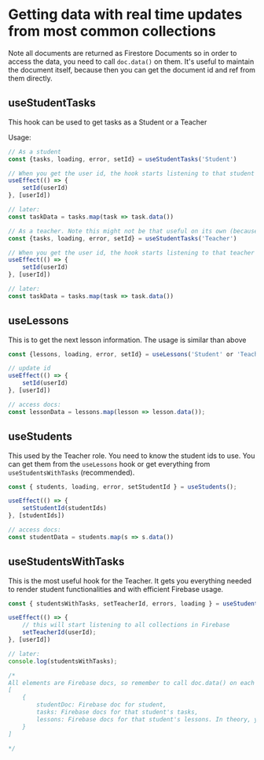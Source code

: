 # Getting data with real time updates from most common collections

Note all documents are returned as Firestore Documents so in order to access the data, you need to call `doc.data()` on them. It's useful to maintain the document itself, because then you can get the document id and ref from them directly.

## useStudentTasks
This hook can be used to get tasks as a Student or a Teacher

Usage: 
```ts
// As a student
const {tasks, loading, error, setId} = useStudentTasks('Student')

// When you get the user id, the hook starts listening to that student's tasks.
useEffect(() => {
    setId(userId)
}, [userId])

// later:
const taskData = tasks.map(task => task.data())
```

```typescript
// As a teacher. Note this might not be that useful on its own (because you'll need info of the users as well). See useStudentsWithTasks to get all data for the teacher.
const {tasks, loading, error, setId} = useStudentTasks('Teacher')

// When you get the user id, the hook starts listening to that teacher's students' tasks.
useEffect(() => {
    setId(userId)
}, [userId])

// later:
const taskData = tasks.map(task => task.data())
```

## useLessons
This is to get the next lesson information. The usage is similar than above

```typescript
const {lessons, loading, error, setId} = useLessons('Student' or 'Teacher')

// update id
useEffect(() => {
    setId(userId)
}, [userId])

// access docs:
const lessonData = lessons.map(lesson => lesson.data());
```

## useStudents
This used by the Teacher role. You need to know the student ids to use. You can get them from the `useLessons` hook or get everything from `useStudentsWithTasks` (recommended).

```typescript
const { students, loading, error, setStudentId } = useStudents();

useEffect(() => {
    setStudentId(studentIds)
}, [studentIds])

// access docs:
const studentData = students.map(s => s.data())

```

## useStudentsWithTasks
This is the most useful hook for the Teacher. It gets you everything needed to render student functionalities and with efficient Firebase usage.

```typescript
const { studentsWithTasks, setTeacherId, errors, loading } = useStudentsWithTasks()

useEffect(() => {
    // this will start listening to all collections in Firebase
    setTeacherId(userId);
}, [userId])

// later:
console.log(studentsWithTasks);

/*
All elements are Firebase docs, so remember to call doc.data() on each to access data.
[
    {
        studentDoc: Firebase doc for student,
        tasks: Firebase docs for that student's tasks,
        lessons: Firebase docs for that student's lessons. In theory, you can have many lessons associated with you if you are attending many schools. However, normally this array would only contain one document.
    }
]

*/
```

